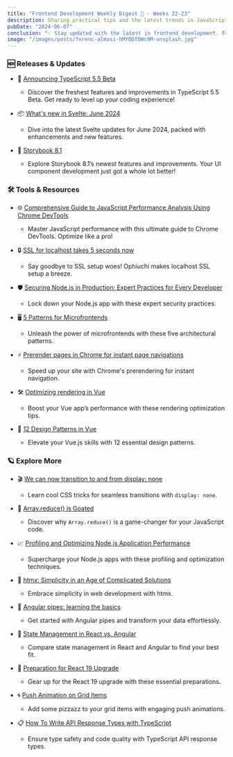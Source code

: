 ```yaml
---
title: "Frontend Development Weekly Digest 💮 - Weeks 22-23"
description: Sharing practical tips and the latest trends in JavaScript
pubDate: "2024-06-07"
conclusion: "💡 Stay updated with the latest in frontend development. Follow the links for more insights."
image: "/images/posts/ferenc-almasi-hMYODfDWs9M-unsplash.jpg"
---
```


### 🆕 Releases & Updates

- 🚀 [Announcing TypeScript 5.5 Beta](https://devblogs.microsoft.com/typescript/announcing-typescript-5-5-beta/)

  - Discover the freshest features and improvements in TypeScript 5.5 Beta. Get ready to level up your coding experience!

- 📦 [What's new in Svelte: June 2024](https://svelte.dev/blog/whats-new-in-svelte-june-2024)

  - Dive into the latest Svelte updates for June 2024, packed with enhancements and new features.

- 📘 [Storybook 8.1](https://storybook.js.org/blog/storybook-8-1/)

  - Explore Storybook 8.1’s newest features and improvements. Your UI component development just got a whole lot better!

### 🛠 Tools & Resources

- 🌐 [Comprehensive Guide to JavaScript Performance Analysis Using Chrome DevTools](https://blog.jiayihu.net/comprenhensive-guide-chrome-performance/)

  - Master JavaScript performance with this ultimate guide to Chrome DevTools. Optimize like a pro!

- 🔒 [SSL for localhost takes 5 seconds now](https://dev.to/cheeselemon/ssl-in-localhost-takes-5-seconds-now-460i)

  - Say goodbye to SSL setup woes! Ophiuchi makes localhost SSL setup a breeze.

- 🛡️ [Securing Node.js in Production: Expert Practices for Every Developer](https://medium.com/@apoorva.gcet/securing-node-js-in-production-expert-practices-for-every-developer-9343c1ee0f79)

  - Lock down your Node.js app with these expert security practices.

- 🖥️ [5 Patterns for Microfrontends](https://blog.bitsrc.io/5-ways-to-build-microfrontends-00fe4a3541f9)

  - Unleash the power of microfrontends with these five architectural patterns.

- ⚡ [Prerender pages in Chrome for instant page navigations](https://developer.chrome.com/docs/web-platform/prerender-pages)

  - Speed up your site with Chrome's prerendering for instant navigation.

- 🛠️ [Optimizing rendering in Vue](https://blog.logrocket.com/optimizing-rendering-vue/)

  - Boost your Vue app’s performance with these rendering optimization tips.

- 📜 [12 Design Patterns in Vue](https://michaelnthiessen.com/12-design-patterns-vue)

  - Elevate your Vue.js skills with 12 essential design patterns.

### 🪐 Explore More

- 🎬 [We can now transition to and from display: none](https://www.youtube.com/watch?v=vmDEHAzj2XE)

  - Learn cool CSS tricks for seamless transitions with `display: none`.

- 🔢 [Array.reduce() is Goated](https://dev.to/mattlewandowski93/arrayreduce-is-goated-1f1j)

  - Discover why `Array.reduce()` is a game-changer for your JavaScript code.

- 📈 [Profiling and Optimizing Node.js Application Performance](https://medium.com/@SplitSoftware/profiling-and-optimizing-node-js-application-performance-1f7d03c8bb02)

  - Supercharge your Node.js apps with these profiling and optimization techniques.

- 🧩 [htmx: Simplicity in an Age of Complicated Solutions](https://www.erikheemskerk.nl/htmx-simplicity/)

  - Embrace simplicity in web development with htmx.

- 🔄 [Angular pipes: learning the basics](https://rubenperegrina.com/angular-pipes-learning-the-basics)

  - Get started with Angular pipes and transform your data effortlessly.

- 🔀 [State Management in React vs. Angular](https://www.telerik.com/blogs/state-management-react-vs-angular)

  - Compare state management in React and Angular to find your best fit.

- 📅 [Preparation for React 19 Upgrade](https://make.wordpress.org/core/2024/06/07/preparation-for-react-19-upgrade/)

  - Gear up for the React 19 upgrade with these essential preparations.

- 🌀 [Push Animation on Grid Items](https://tympanus.net/codrops/2024/06/05/push-animation-on-grid-items/)

  - Add some pizzazz to your grid items with engaging push animations.

- 📋 [How To Write API Response Types with TypeScript](https://itnext.io/how-to-write-api-response-types-with-typescript-f8152ddd43dd)

  - Ensure type safety and code quality with TypeScript API response types.
